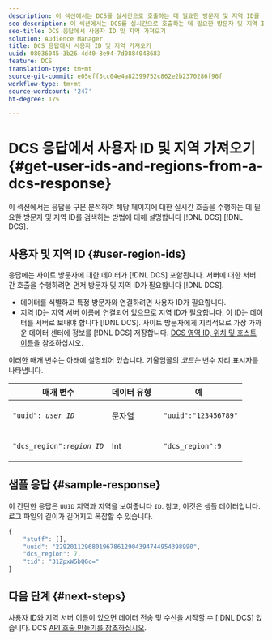 ```yaml
---
description: 이 섹션에서는 DCS를 실시간으로 호출하는 데 필요한 방문자 및 지역 ID를 검색하기 위해 DCS 응답을 구문 분석하는 방법을 설명합니다.
seo-description: 이 섹션에서는 DCS를 실시간으로 호출하는 데 필요한 방문자 및 지역 ID를 검색하기 위해 DCS 응답을 구문 분석하는 방법을 설명합니다.
seo-title: DCS 응답에서 사용자 ID 및 지역 가져오기
solution: Audience Manager
title: DCS 응답에서 사용자 ID 및 지역 가져오기
uuid: 08036045-3b26-4d40-8e94-7d0884048683
feature: DCS
translation-type: tm+mt
source-git-commit: e05eff3cc04e4a82399752c862e2b2370286f96f
workflow-type: tm+mt
source-wordcount: '247'
ht-degree: 17%

---
```



# DCS 응답에서 사용자 ID 및 지역 가져오기 {#get-user-ids-and-regions-from-a-dcs-response}

이 섹션에서는 응답을 구문 분석하여 해당 페이지에 대한 실시간 호출을 수행하는 데 필요한 방문자 및 지역 ID를 검색하는 방법에 대해 설명합니다 [!DNL DCS] [!DNL DCS].

## 사용자 및 지역 ID {#user-region-ids}

응답에는 사이트 방문자에 대한 데이터가 [!DNL DCS] 포함됩니다. 서버에 대한 서버 간 호출을 수행하려면 먼저 방문자 및 지역 ID가 필요합니다 [!DNL DCS].

* 데이터를 식별하고 특정 방문자와 연결하려면 사용자 ID가 필요합니다.
* 지역 ID는 지역 서버 이름에 연결되어 있으므로 지역 ID가 필요합니다. 이 ID는 데이터를 서버로 보내야 합니다 [!DNL DCS]. 사이트 방문자에게 지리적으로 가장 가까운 데이터 센터에 정보를 [!DNL DCS] 저장합니다. [DCS 영역 ID, 위치 및 호스트 이름](../../../api/dcs-intro/dcs-api-reference/dcs-regions.md)을 참조하십시오.

이러한 매개 변수는 아래에 설명되어 있습니다. 기울임꼴의 *코드는* 변수 자리 표시자를 나타냅니다.

<table id="table_822C02D5978348DCB7153001882D397C"> 
 <thead> 
  <tr> 
   <th colname="col1" class="entry"> 매개 변수 </th> 
   <th colname="col2" class="entry"> 데이터 유형 </th> 
   <th colname="col3" class="entry"> 예 </th> 
  </tr> 
 </thead>
 <tbody> 
  <tr> 
   <td colname="col1"> <p><code>"uuid": <i>user ID</i></code> </p> </td> 
   <td colname="col2"> <p>문자열 </p> </td> 
   <td colname="col3"> <p> <code> "uuid":"123456789"</code> </p> </td> 
  </tr> 
  <tr> 
   <td colname="col1"> <p><code>"dcs_region":<i>region ID</i></code> </p> </td> 
   <td colname="col2"> <p>Int </p> </td> 
   <td colname="col3"> <p> <code> "dcs_region":9</code> </p> </td> 
  </tr> 
 </tbody> 
</table>

## 샘플 응답 {#sample-response}

이 간단한 응답은 `UUID` 지역과 지역을 보여줍니다 `ID`. 참고, 이것은 샘플 데이터입니다. 로그 파일의 길이가 길어지고 복잡할 수 있습니다.

```js
{
    "stuff": [],
    "uuid": "22920112968019678612904394744954398990",
    "dcs_region": 7,
    "tid": "31ZpxW5bQGc="
}
```

## 다음 단계 {#next-steps}

사용자 ID와 지역 서버 이름이 있으면 데이터 전송 및 수신을 시작할 수 [!DNL DCS] 있습니다. DCS [API 호출 만들기를 참조하십시오](../../../api/dcs-intro/dcs-s2s/dcs-s2s-calls.md).
